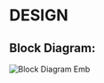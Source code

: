 # DESIGN
## Block Diagram:
  ![Block Diagram Emb](https://user-images.githubusercontent.com/98866123/155833101-83e7ba7e-8e06-42a9-a6c6-77884e441c6d.png)

